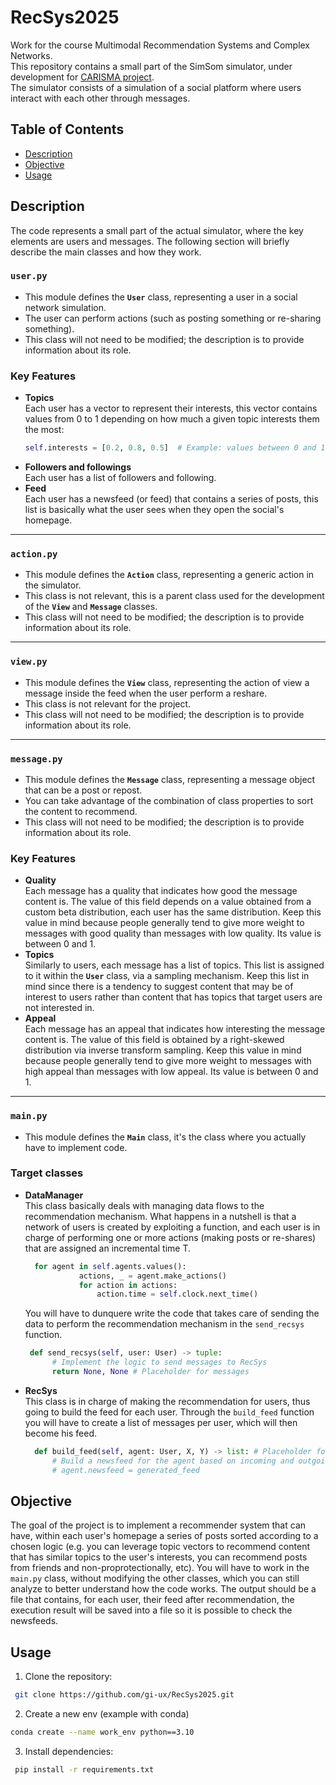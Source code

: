 # RecSys2025

Work for the course Multimodal Recommendation Systems and Complex Networks.  
This repository contains a small part of the SimSom simulator, under development for [CARISMA project](carisma-project.org).  
The simulator consists of a simulation of a social platform where users interact with each other through messages.

## Table of Contents
- [Description](#description)
- [Objective](#objective)
- [Usage](#usage)

## Description
The code represents a small part of the actual simulator, where the key elements are users and messages. 
The following section will briefly describe the main classes and how they work.

### `user.py`

- This module defines the **`User`** class, representing a user in a social network simulation.
- The user can perform actions (such as posting something or re-sharing something).
- This class will not need to be modified; the description is to provide information about its role.

### Key Features

- **Topics**  
  Each user has a vector to represent their interests, this vector contains values from 0 to 1 depending on how much a given topic interests them the most:  
  ```python
  self.interests = [0.2, 0.8, 0.5]  # Example: values between 0 and 1
  ```
- **Followers and followings**  
  Each user has a list of followers and following.
- **Feed**  
  Each user has a newsfeed (or feed) that contains a series of posts, this list is basically what the user sees when they open the social's homepage. 

---

### `action.py`

- This module defines the **`Action`** class, representing a generic action in the simulator.
- This class is not relevant, this is a parent class used for the development of the **`View`** and **`Message`** classes.
- This class will not need to be modified; the description is to provide information about its role.

---

### `view.py`

- This module defines the **`View`** class, representing the action of view a message inside the feed when the user perform a reshare.
- This class is not relevant for the project.
- This class will not need to be modified; the description is to provide information about its role.

---

### `message.py`

- This module defines the **`Message`** class, representing a message object that can be a post or repost.
- You can take advantage of the combination of class properties to sort the content to recommend.
- This class will not need to be modified; the description is to provide information about its role.

### Key Features

- **Quality**  
  Each message has a quality that indicates how good the message content is. The value of this field depends on a value obtained from a custom beta distribution, each user has the same distribution. Keep this value in mind because people generally tend to give more weight to messages with good quality than messages with low quality. Its value is between 0 and 1.
- **Topics**  
  Similarly to users, each message has a list of topics. This list is assigned to it within the **`User`** class, via a sampling mechanism. Keep this list in mind since there is a tendency to suggest content that may be of interest to users rather than content that has topics that target users are not interested in. 
- **Appeal**  
  Each message has an appeal that indicates how interesting the message content is. The value of this field is obtained by a right-skewed distribution via inverse transform sampling. Keep this value in mind because people generally tend to give more weight to messages with high appeal than messages with low appeal. Its value is between 0 and 1.

---

### `main.py`

- This module defines the **`Main`** class, it's the class where you actually have to implement code.

### Target classes

- **DataManager**  
  This class basically deals with managing data flows to the recommendation mechanism. 
  What happens in a nutshell is that a network of users is created by exploiting a function, and each user is in charge of performing one or more actions (making posts or re-shares) that are assigned an incremental time T.
  ```python
    for agent in self.agents.values():
              actions, _ = agent.make_actions()
              for action in actions:
                  action.time = self.clock.next_time()   
  ```
  You will have to dunquere write the code that takes care of sending the data to perform the recommendation mechanism in the `send_recsys` function.
  ```python
   def send_recsys(self, user: User) -> tuple:
        # Implement the logic to send messages to RecSys
        return None, None # Placeholder for messages
  ```
- **RecSys**  
  This class is in charge of making the recommendation for users, thus going to build the feed for each user. 
  Through the `build_feed` function you will have to create a list of messages per user, which will then become his feed.
  ```python
    def build_feed(self, agent: User, X, Y) -> list: # Placeholder for messages
        # Build a newsfeed for the agent based on incoming and outgoing messages
        # agent.newsfeed = generated_feed
  ```

## Objective
The goal of the project is to implement a recommender system that can have, within each user's homepage a series of posts sorted according to a chosen logic (e.g. you can leverage topic vectors to recommend content that has similar topics to the user's interests, you can recommend posts from friends and non-proprotectionally, etc).
You will have to work in the `main.py` class, without modifying the other classes, which you can still analyze to better understand how the code works.
The output should be a file that contains, for each user, their feed after recommendation, the execution result will be saved into a file so it is possible to check the newsfeeds.

## Usage
1. Clone the repository:
```bash
 git clone https://github.com/gi-ux/RecSys2025.git
```

2. Create a new env (example with conda)
 ```bash
 conda create --name work_env python==3.10
```

3. Install dependencies:
```bash
 pip install -r requirements.txt
 ```

